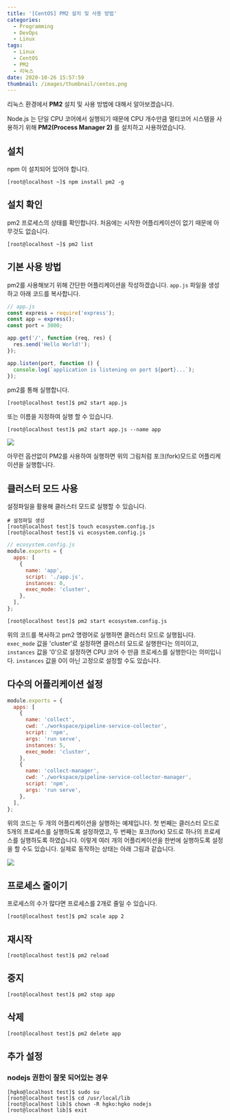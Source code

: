```yaml
---
title: '[CentOS] PM2 설치 및 사용 방법'
categories:
  - Programming
  - DevOps
  - Linux
tags:
  - Linux
  - CentOS
  - PM2
  - 리눅스
date: 2020-10-26 15:57:59
thumbnail: /images/thumbnail/centos.png
---
```


리눅스 환경에서 **PM2** 설치 및 사용 방법에 대해서 알아보겠습니다.

Node.js 는 단일 CPU 코어에서 실행되기 때문에 CPU 개수만큼 멀티코어 시스템을 사용하기 위해 **PM2(Process Manager 2)** 를 설치하고 사용하였습니다.

## 설치

npm 이 설치되어 있어야 합니다.

```shell
[root@localhost ~]$ npm install pm2 -g
```

## 설치 확인

pm2 프로세스의 상태를 확인합니다. 처음에는 시작한 어플리케이션이 없기 때문에 아무것도 없습니다.

```shell
[root@localhost ~]$ pm2 list
```

## 기본 사용 방법

pm2를 사용해보기 위해 간단한 어플리케이션을 작성하겠습니다. `app.js` 파일을 생성하고 아래 코드를 복사합니다.

```js
// app.js
const express = require('express');
const app = express();
const port = 3000;

app.get('/', function (req, res) {
  res.send('Hello World!');
});

app.listen(port, function () {
  console.log(`application is listening on port ${port}...`);
});
```

pm2를 통해 실행합니다.

```shell
[root@localhost test]$ pm2 start app.js
```

또는 이름을 지정하여 실행 할 수 있습니다.

```shell
[root@localhost test]$ pm2 start app.js --name app
```

![](/images/linux/pm2_1.png)

아무런 옵션없이 PM2를 사용하여 실행하면 위의 그림처럼 포크(fork)모드로 어플리케이션을 실행합니다.

## 클러스터 모드 사용

설정파일을 활용해 클러스터 모드로 실행할 수 있습니다.

```shell
# 설정파일 생성
[root@localhost test]$ touch ecosystem.config.js
[root@localhost test]$ vi ecosystem.config.js
```

```js
// ecosystem.config.js
module.exports = {
  apps: [
    {
      name: 'app',
      script: './app.js',
      instances: 0,
      exec_mode: 'cluster',
    },
  ],
};
```

```shell
[root@localhost test]$ pm2 start ecosystem.config.js
```

위의 코드를 복사하고 pm2 명령어로 실행하면 클러스터 모드로 실행됩니다. `exec_mode` 값을 'cluster'로 설정하면 클러스터 모드로 실행한다는 의미이고, `instances` 값을 '0'으로 설정하면 CPU 코어 수 만큼 프로세스를 실행한다는 의미입니다. `instances` 값을 0이 아닌 고정으로 설정할 수도 있습니다.

## 다수의 어플리케이션 설정

```js
module.exports = {
  apps: [
    {
      name: 'collect',
      cwd: './workspace/pipeline-service-collector',
      script: 'npm',
      args: 'run serve',
      instances: 5,
      exec_mode: 'cluster',
    },
    {
      name: 'collect-manager',
      cwd: './workspace/pipeline-service-collector-manager',
      script: 'npm',
      args: 'run serve',
    },
  ],
};
```

위의 코드는 두 개의 어플리케이션을 실행하는 예제입니다. 첫 번째는 클러스터 모드로 5개의 프로세스를 실행하도록 설정하였고, 두 번째는 포크(fork) 모드로 하나의 프로세스를 실행하도록 하였습니다. 이렇게 여러 개의 어플리케이션을 한번에 실행하도록 설정을 할 수도 있습니다. 실제로 동작하는 상태는 아래 그림과 같습니다.

![](/images/linux/pm2_2.png)

## 프로세스 줄이기

프로세스의 수가 많다면 프로세스를 2개로 줄일 수 있습니다.

```shell
[root@localhost test]$ pm2 scale app 2
```

## 재시작

```shell
[root@localhost test]$ pm2 reload
```

## 중지

```shell
[root@localhost test]$ pm2 stop app
```

## 삭제

```shell
[root@localhost test]$ pm2 delete app
```

## 추가 설정

### nodejs 권한이 잘못 되어있는 경우

```shell
[hgko@localhost test]$ sudo su
[root@localhost test]$ cd /usr/local/lib
[root@localhost lib]$ chown -R hgko:hgko nodejs
[root@localhost lib]$ exit
```
